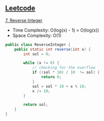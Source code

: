 ## [Leetcode](https://leetcode.com/)

[7. Reverse Integer](https://leetcode.com/problems/reverse-integer)

- Time Complexity: O(log(x) - 1) = O(log(x))
- Space Complexity: O(1)

```java
public class ReverseInteger {
    public static int reverse(int x) {
        int sol = 0;

        while (x != 0) {
            // checking for the overflow
            if ((sol * 10) / 10  != sol) {
                return 0;
            }
            sol = sol * 10 + x % 10;
            x /= 10;
        }

        return sol;
    }
}
```
